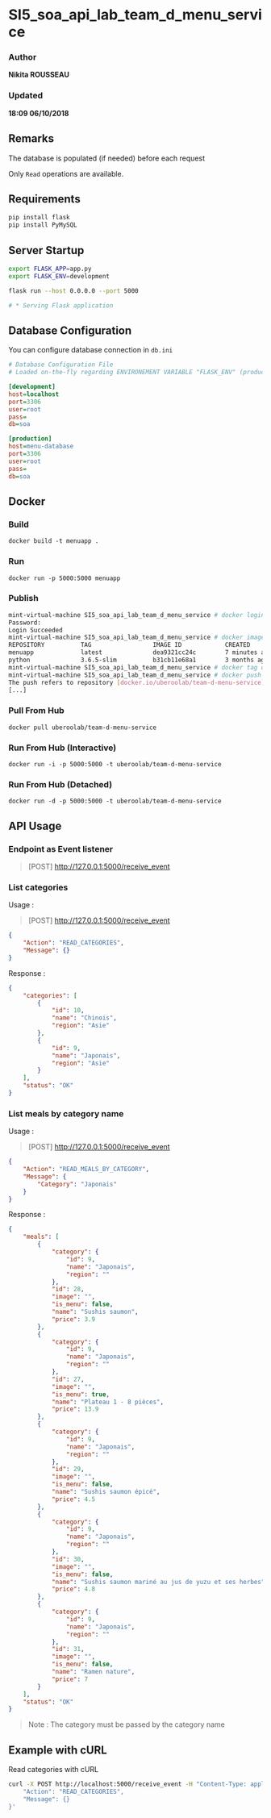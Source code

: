 # SI5_soa_api_lab_team_d_menu_service

### Author
__Nikita ROUSSEAU__
### Updated
__18:09 06/10/2018__

## Remarks

The database is populated (if needed) before each request

Only `Read` operations are available.

## Requirements

```bash
pip install flask
pip install PyMySQL
```

## Server Startup

```bash
export FLASK_APP=app.py
export FLASK_ENV=development

flask run --host 0.0.0.0 --port 5000

# * Serving Flask application
```

## Database Configuration

You can configure database connection in `db.ini`

```ini
# Database Configuration File
# Loaded on-the-fly regarding ENVIRONEMENT VARIABLE "FLASK_ENV" (production|development)

[development]
host=localhost
port=3306
user=root
pass=
db=soa

[production]
host=menu-database
port=3306
user=root
pass=
db=soa
```

## Docker

### Build
`docker build -t menuapp .`

### Run
`docker run -p 5000:5000 menuapp`

### Publish
```bash
mint-virtual-machine SI5_soa_api_lab_team_d_menu_service # docker login --username=nrousseauetu
Password: 
Login Succeeded
mint-virtual-machine SI5_soa_api_lab_team_d_menu_service # docker images
REPOSITORY          TAG                 IMAGE ID            CREATED             SIZE
menuapp             latest              dea9321cc24c        7 minutes ago       155MB
python              3.6.5-slim          b31cb11e68a1        3 months ago        138MB
mint-virtual-machine SI5_soa_api_lab_team_d_menu_service # docker tag dea9321cc24c uberoolab/team-d-menu-service:latest
mint-virtual-machine SI5_soa_api_lab_team_d_menu_service # docker push uberoolab/team-d-menu-service
The push refers to repository [docker.io/uberoolab/team-d-menu-service]
[...]
```

### Pull From Hub
`docker pull uberoolab/team-d-menu-service`

### Run From Hub (Interactive)
`docker run -i -p 5000:5000 -t uberoolab/team-d-menu-service`

### Run From Hub (Detached)
`docker run -d -p 5000:5000 -t uberoolab/team-d-menu-service`

## API Usage

### Endpoint as Event listener

> [POST] http://127.0.0.1:5000/receive_event

### List categories

Usage :

> [POST] http://127.0.0.1:5000/receive_event
```json
{
	"Action": "READ_CATEGORIES",
	"Message": {}
}
```

Response :

```json
{
    "categories": [
        {
            "id": 10,
            "name": "Chinois",
            "region": "Asie"
        },
        {
            "id": 9,
            "name": "Japonais",
            "region": "Asie"
        }
    ],
    "status": "OK"
}
```

### List meals by category name

Usage :

> [POST] http://127.0.0.1:5000/receive_event
```json
{
	"Action": "READ_MEALS_BY_CATEGORY",
	"Message": {
		"Category": "Japonais"
	}
}
```

Response :

```json
{
    "meals": [
        {
            "category": {
                "id": 9,
                "name": "Japonais",
                "region": ""
            },
            "id": 28,
            "image": "",
            "is_menu": false,
            "name": "Sushis saumon",
            "price": 3.9
        },
        {
            "category": {
                "id": 9,
                "name": "Japonais",
                "region": ""
            },
            "id": 27,
            "image": "",
            "is_menu": true,
            "name": "Plateau 1 - 8 pièces",
            "price": 13.9
        },
        {
            "category": {
                "id": 9,
                "name": "Japonais",
                "region": ""
            },
            "id": 29,
            "image": "",
            "is_menu": false,
            "name": "Sushis saumon épicé",
            "price": 4.5
        },
        {
            "category": {
                "id": 9,
                "name": "Japonais",
                "region": ""
            },
            "id": 30,
            "image": "",
            "is_menu": false,
            "name": "Sushis saumon mariné au jus de yuzu et ses herbes",
            "price": 4.8
        },
        {
            "category": {
                "id": 9,
                "name": "Japonais",
                "region": ""
            },
            "id": 31,
            "image": "",
            "is_menu": false,
            "name": "Ramen nature",
            "price": 7
        }
    ],
    "status": "OK"
}
```

> Note :
> The category must be passed by the category name

## Example with cURL

Read categories with cURL

```bash
curl -X POST http://localhost:5000/receive_event -H "Content-Type: application/json" --data '{
    "Action": "READ_CATEGORIES",
    "Message": {}
}'
```
